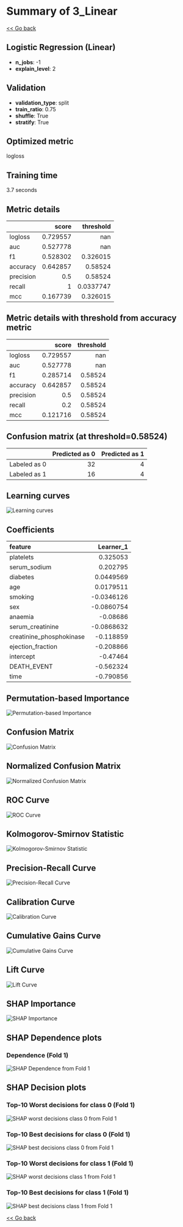 # Summary of 3_Linear

[<< Go back](../README.md)


## Logistic Regression (Linear)
- **n_jobs**: -1
- **explain_level**: 2

## Validation
 - **validation_type**: split
 - **train_ratio**: 0.75
 - **shuffle**: True
 - **stratify**: True

## Optimized metric
logloss

## Training time

3.7 seconds

## Metric details
|           |    score |   threshold |
|:----------|---------:|------------:|
| logloss   | 0.729557 | nan         |
| auc       | 0.527778 | nan         |
| f1        | 0.528302 |   0.326015  |
| accuracy  | 0.642857 |   0.58524   |
| precision | 0.5      |   0.58524   |
| recall    | 1        |   0.0337747 |
| mcc       | 0.167739 |   0.326015  |


## Metric details with threshold from accuracy metric
|           |    score |   threshold |
|:----------|---------:|------------:|
| logloss   | 0.729557 |   nan       |
| auc       | 0.527778 |   nan       |
| f1        | 0.285714 |     0.58524 |
| accuracy  | 0.642857 |     0.58524 |
| precision | 0.5      |     0.58524 |
| recall    | 0.2      |     0.58524 |
| mcc       | 0.121716 |     0.58524 |


## Confusion matrix (at threshold=0.58524)
|              |   Predicted as 0 |   Predicted as 1 |
|:-------------|-----------------:|-----------------:|
| Labeled as 0 |               32 |                4 |
| Labeled as 1 |               16 |                4 |

## Learning curves
![Learning curves](learning_curves.png)

## Coefficients
| feature                  |   Learner_1 |
|:-------------------------|------------:|
| platelets                |   0.325053  |
| serum_sodium             |   0.202795  |
| diabetes                 |   0.0449569 |
| age                      |   0.0179511 |
| smoking                  |  -0.0346126 |
| sex                      |  -0.0860754 |
| anaemia                  |  -0.08686   |
| serum_creatinine         |  -0.0868632 |
| creatinine_phosphokinase |  -0.118859  |
| ejection_fraction        |  -0.208866  |
| intercept                |  -0.47464   |
| DEATH_EVENT              |  -0.562324  |
| time                     |  -0.790856  |


## Permutation-based Importance
![Permutation-based Importance](permutation_importance.png)
## Confusion Matrix

![Confusion Matrix](confusion_matrix.png)


## Normalized Confusion Matrix

![Normalized Confusion Matrix](confusion_matrix_normalized.png)


## ROC Curve

![ROC Curve](roc_curve.png)


## Kolmogorov-Smirnov Statistic

![Kolmogorov-Smirnov Statistic](ks_statistic.png)


## Precision-Recall Curve

![Precision-Recall Curve](precision_recall_curve.png)


## Calibration Curve

![Calibration Curve](calibration_curve_curve.png)


## Cumulative Gains Curve

![Cumulative Gains Curve](cumulative_gains_curve.png)


## Lift Curve

![Lift Curve](lift_curve.png)



## SHAP Importance
![SHAP Importance](shap_importance.png)

## SHAP Dependence plots

### Dependence (Fold 1)
![SHAP Dependence from Fold 1](learner_fold_0_shap_dependence.png)

## SHAP Decision plots

### Top-10 Worst decisions for class 0 (Fold 1)
![SHAP worst decisions class 0 from Fold 1](learner_fold_0_shap_class_0_worst_decisions.png)
### Top-10 Best decisions for class 0 (Fold 1)
![SHAP best decisions class 0 from Fold 1](learner_fold_0_shap_class_0_best_decisions.png)
### Top-10 Worst decisions for class 1 (Fold 1)
![SHAP worst decisions class 1 from Fold 1](learner_fold_0_shap_class_1_worst_decisions.png)
### Top-10 Best decisions for class 1 (Fold 1)
![SHAP best decisions class 1 from Fold 1](learner_fold_0_shap_class_1_best_decisions.png)

[<< Go back](../README.md)
